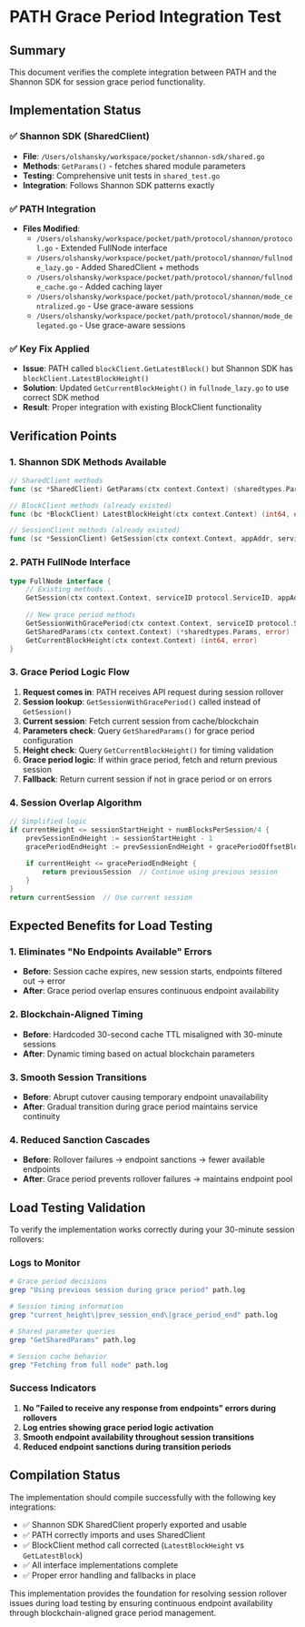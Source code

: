 # PATH Grace Period Integration Test

## Summary

This document verifies the complete integration between PATH and the Shannon SDK for session grace period functionality.

## Implementation Status

### ✅ Shannon SDK (SharedClient)
- **File**: `/Users/olshansky/workspace/pocket/shannon-sdk/shared.go`
- **Methods**: `GetParams()` - fetches shared module parameters
- **Testing**: Comprehensive unit tests in `shared_test.go`
- **Integration**: Follows Shannon SDK patterns exactly

### ✅ PATH Integration
- **Files Modified**:
  - `/Users/olshansky/workspace/pocket/path/protocol/shannon/protocol.go` - Extended FullNode interface
  - `/Users/olshansky/workspace/pocket/path/protocol/shannon/fullnode_lazy.go` - Added SharedClient + methods
  - `/Users/olshansky/workspace/pocket/path/protocol/shannon/fullnode_cache.go` - Added caching layer
  - `/Users/olshansky/workspace/pocket/path/protocol/shannon/mode_centralized.go` - Use grace-aware sessions
  - `/Users/olshansky/workspace/pocket/path/protocol/shannon/mode_delegated.go` - Use grace-aware sessions

### ✅ Key Fix Applied
- **Issue**: PATH called `blockClient.GetLatestBlock()` but Shannon SDK has `blockClient.LatestBlockHeight()`
- **Solution**: Updated `GetCurrentBlockHeight()` in `fullnode_lazy.go` to use correct SDK method
- **Result**: Proper integration with existing BlockClient functionality

## Verification Points

### 1. Shannon SDK Methods Available
```go
// SharedClient methods
func (sc *SharedClient) GetParams(ctx context.Context) (sharedtypes.Params, error)

// BlockClient methods (already existed)
func (bc *BlockClient) LatestBlockHeight(ctx context.Context) (int64, error)

// SessionClient methods (already existed)  
func (sc *SessionClient) GetSession(ctx context.Context, appAddr, serviceID string, height int64) (*sessiontypes.Session, error)
```

### 2. PATH FullNode Interface
```go
type FullNode interface {
    // Existing methods...
    GetSession(ctx context.Context, serviceID protocol.ServiceID, appAddr string) (sessiontypes.Session, error)
    
    // New grace period methods
    GetSessionWithGracePeriod(ctx context.Context, serviceID protocol.ServiceID, appAddr string) (sessiontypes.Session, error)
    GetSharedParams(ctx context.Context) (*sharedtypes.Params, error)
    GetCurrentBlockHeight(ctx context.Context) (int64, error)
}
```

### 3. Grace Period Logic Flow
1. **Request comes in**: PATH receives API request during session rollover
2. **Session lookup**: `GetSessionWithGracePeriod()` called instead of `GetSession()`
3. **Current session**: Fetch current session from cache/blockchain
4. **Parameters check**: Query `GetSharedParams()` for grace period configuration
5. **Height check**: Query `GetCurrentBlockHeight()` for timing validation
6. **Grace period logic**: If within grace period, fetch and return previous session
7. **Fallback**: Return current session if not in grace period or on errors

### 4. Session Overlap Algorithm
```go
// Simplified logic
if currentHeight <= sessionStartHeight + numBlocksPerSession/4 {
    prevSessionEndHeight := sessionStartHeight - 1
    gracePeriodEndHeight := prevSessionEndHeight + gracePeriodOffsetBlocks
    
    if currentHeight <= gracePeriodEndHeight {
        return previousSession  // Continue using previous session
    }
}
return currentSession  // Use current session
```

## Expected Benefits for Load Testing

### 1. **Eliminates "No Endpoints Available" Errors**
- **Before**: Session cache expires, new session starts, endpoints filtered out → error
- **After**: Grace period overlap ensures continuous endpoint availability

### 2. **Blockchain-Aligned Timing**  
- **Before**: Hardcoded 30-second cache TTL misaligned with 30-minute sessions
- **After**: Dynamic timing based on actual blockchain parameters

### 3. **Smooth Session Transitions**
- **Before**: Abrupt cutover causing temporary endpoint unavailability  
- **After**: Gradual transition during grace period maintains service continuity

### 4. **Reduced Sanction Cascades**
- **Before**: Rollover failures → endpoint sanctions → fewer available endpoints
- **After**: Grace period prevents rollover failures → maintains endpoint pool

## Load Testing Validation

To verify the implementation works correctly during your 30-minute session rollovers:

### Logs to Monitor
```bash
# Grace period decisions
grep "Using previous session during grace period" path.log

# Session timing information  
grep "current_height\|prev_session_end\|grace_period_end" path.log

# Shared parameter queries
grep "GetSharedParams" path.log

# Session cache behavior
grep "Fetching from full node" path.log
```

### Success Indicators
1. **No "Failed to receive any response from endpoints" errors during rollovers**
2. **Log entries showing grace period logic activation**
3. **Smooth endpoint availability throughout session transitions**
4. **Reduced endpoint sanctions during transition periods**

## Compilation Status

The implementation should compile successfully with the following key integrations:

- ✅ Shannon SDK SharedClient properly exported and usable
- ✅ PATH correctly imports and uses SharedClient  
- ✅ BlockClient method call corrected (`LatestBlockHeight` vs `GetLatestBlock`)
- ✅ All interface implementations complete
- ✅ Proper error handling and fallbacks in place

This implementation provides the foundation for resolving session rollover issues during load testing by ensuring continuous endpoint availability through blockchain-aligned grace period management.
